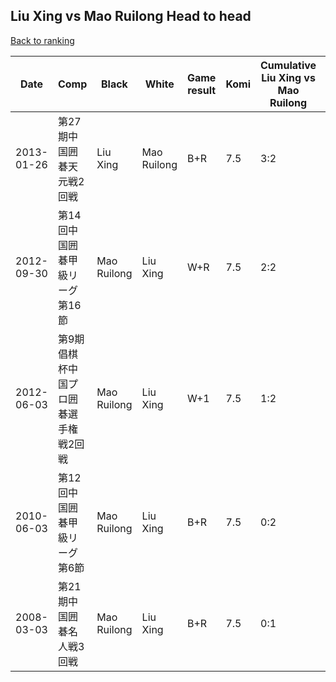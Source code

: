 ## Liu Xing vs Mao Ruilong Head to head

[Back to ranking](../../index.md)




| **Date** | **Comp** | **Black** | **White** | **Game result** | **Komi** | **Cumulative Liu Xing vs Mao Ruilong** | **Liu Xing streak** | **Mao Ruilong streak** | 
| --- | --- | --- | --- | --- | --- | --- | --- | --- |
| 2013-01-26 | 第27期中国囲碁天元戦2回戦 | Liu Xing | Mao Ruilong | B+R | 7.5 | 3:2 | 3 | 0 | 
| 2012-09-30 | 第14回中国囲碁甲級リーグ第16節 | Mao Ruilong | Liu Xing | W+R | 7.5 | 2:2 | 2 | 0 | 
| 2012-06-03 | 第9期倡棋杯中国プロ囲碁選手権戦2回戦 | Mao Ruilong | Liu Xing | W+1 | 7.5 | 1:2 | 1 | 0 | 
| 2010-06-03 | 第12回中国囲碁甲級リーグ第6節 | Mao Ruilong | Liu Xing | B+R | 7.5 | 0:2 | 0 | 2 | 
| 2008-03-03 | 第21期中国囲碁名人戦3回戦 | Mao Ruilong | Liu Xing | B+R | 7.5 | 0:1 | 0 | 1 |




